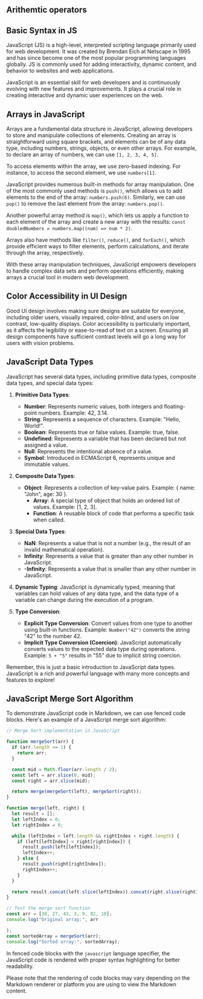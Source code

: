 ## Arithemtic operators


## Basic Syntax in JS




JavaScript (JS) is a high-level, interpreted scripting language primarily used for web development. It was created by Brendan Eich at Netscape in 1995 and has since become one of the most popular programming languages globally. JS is commonly used for adding interactivity, dynamic content, and behavior to websites and web applications.

JavaScript is an essential skill for web developers and is continuously evolving with new features and improvements. It plays a crucial role in creating interactive and dynamic user experiences on the web.

## Arrays in JavaScript

Arrays are a fundamental data structure in JavaScript, allowing developers to store and manipulate collections of elements. Creating an array is straightforward using square brackets, and elements can be of any data type, including numbers, strings, objects, or even other arrays. For example, to declare an array of numbers, we can use `[1, 2, 3, 4, 5]`.

To access elements within the array, we use zero-based indexing. For instance, to access the second element, we use `numbers[1]`.

JavaScript provides numerous built-in methods for array manipulation. One of the most commonly used methods is `push()`, which allows us to add elements to the end of the array: `numbers.push(6)`. Similarly, we can use `pop()` to remove the last element from the array: `numbers.pop()`.

Another powerful array method is `map()`, which lets us apply a function to each element of the array and create a new array with the results: `const doubledNumbers = numbers.map((num) => num * 2)`.

Arrays also have methods like `filter()`, `reduce()`, and `forEach()`, which provide efficient ways to filter elements, perform calculations, and iterate through the array, respectively.

With these array manipulation techniques, JavaScript empowers developers to handle complex data sets and perform operations efficiently, making arrays a crucial tool in modern web development.

## Color Accessibility in UI Design

Good UI design involves making sure designs are suitable for everyone, including older users, visually impaired, color-blind, and users on low contrast, low-quality displays. Color accessibility is particularly important, as it affects the legibility or ease-to-read of text on a screen. Ensuring all design components have sufficient contrast levels will go a long way for users with vision problems.

## JavaScript Data Types

JavaScript has several data types, including primitive data types, composite data types, and special data types:

1. **Primitive Data Types**:
   - **Number**: Represents numeric values, both integers and floating-point numbers. Example: 42, 3.14.
   - **String**: Represents a sequence of characters. Example: "Hello, World!".
   - **Boolean**: Represents true or false values. Example: true, false.
   - **Undefined**: Represents a variable that has been declared but not assigned a value.
   - **Null**: Represents the intentional absence of a value.
   - **Symbol**: Introduced in ECMAScript 6, represents unique and immutable values.

2. **Composite Data Types**:
   - **Object**: Represents a collection of key-value pairs. Example: { name: "John", age: 30 }.
     - **Array**: A special type of object that holds an ordered list of values. Example: [1, 2, 3].
     - **Function**: A reusable block of code that performs a specific task when called.

3. **Special Data Types**:
   - **NaN**: Represents a value that is not a number (e.g., the result of an invalid mathematical operation).
   - **Infinity**: Represents a value that is greater than any other number in JavaScript.
   - **-Infinity**: Represents a value that is smaller than any other number in JavaScript.

4. **Dynamic Typing**: JavaScript is dynamically typed, meaning that variables can hold values of any data type, and the data type of a variable can change during the execution of a program.

5. **Type Conversion**:
   - **Explicit Type Conversion**: Convert values from one type to another using built-in functions. Example: `Number("42")` converts the string "42" to the number 42.
   - **Implicit Type Conversion (Coercion)**: JavaScript automatically converts values to the expected data type during operations. Example: `5 + "5"` results in "55" due to implicit string coercion.

Remember, this is just a basic introduction to JavaScript data types. JavaScript is a rich and powerful language with many more concepts and features to explore!

## JavaScript Merge Sort Algorithm

To demonstrate JavaScript code in Markdown, we can use fenced code blocks. Here's an example of a JavaScript merge sort algorithm:

```javascript
// Merge Sort implementation in JavaScript

function mergeSort(arr) {
  if (arr.length <= 1) {
    return arr;
  }

  const mid = Math.floor(arr.length / 2);
  const left = arr.slice(0, mid);
  const right = arr.slice(mid);

  return merge(mergeSort(left), mergeSort(right));
}

function merge(left, right) {
  let result = [];
  let leftIndex = 0;
  let rightIndex = 0;

  while (leftIndex < left.length && rightIndex < right.length) {
    if (left[leftIndex] < right[rightIndex]) {
      result.push(left[leftIndex]);
      leftIndex++;
    } else {
      result.push(right[rightIndex]);
      rightIndex++;
    }
  }

  return result.concat(left.slice(leftIndex)).concat(right.slice(rightIndex));
}

// Test the merge sort function
const arr = [38, 27, 43, 3, 9, 82, 10];
console.log("Original array:", arr

);
const sortedArray = mergeSort(arr);
console.log("Sorted array:", sortedArray);
```

In fenced code blocks with the `javascript` language specifier, the JavaScript code is rendered with proper syntax highlighting for better readability.

Please note that the rendering of code blocks may vary depending on the Markdown renderer or platform you are using to view the Markdown content.